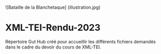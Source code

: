 ![Bataille de la Blanchetaque]
(illustration.jpg)
# XML-TEI-Rendu-2023
Répertoire Gut Hub créé pour accueillir les différents fichiers demandés dans le cadre du devoir du cours de XML-TEI.
